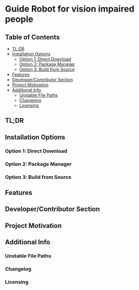 # Guide Robot for vision impaired people

## Table of Contents

- [TL;DR](#tldr)
- [Installation Options](#installation-options)
  - [Option 1: Direct Download](#option-1-direct-download)
  - [Option 2: Package Manager](#option-2-package-manager)
  - [Option 3: Build from Source](#option-3-build-from-source)
- [Features](#features)
- [Developer/Contributor Section](#developercontributor-section)
- [Project Motivation](#project-motivation)
- [Additional Info](#additional-info)
  - [Unstable File Paths](#unstable-file-paths)
  - [Changelog](#changelog)
  - [Licensing](#licensing)

## TL;DR

<!-- Brief summary of the project -->

## Installation Options

### Option 1: Direct Download

<!-- Instructions for direct download -->

### Option 2: Package Manager

<!-- Instructions for installation via a package manager -->

### Option 3: Build from Source

<!-- Instructions for building the project from source -->

## Features

<!-- List of key features -->

## Developer/Contributor Section

<!-- Information for developers and contributors -->

## Project Motivation

<!-- Explanation of the project's purpose and goals -->

## Additional Info

### Unstable File Paths

<!-- Details about any unstable or experimental features -->

### Changelog

<!-- Link to or include the project's changelog -->

### Licensing

<!-- Licensing information -->

